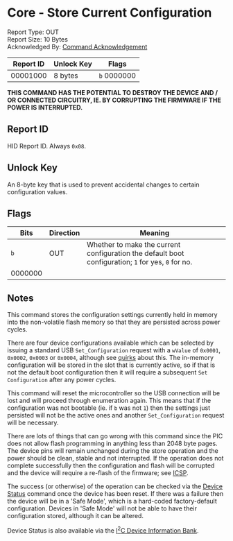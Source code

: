 # Core - Store Current Configuration
Report Type: OUT<br />
Report Size: 10 Bytes<br />
Acknowledged By: [Command Acknowledgement](0x01.md)

| Report ID | Unlock Key | Flags            |
|-----------|------------|------------------|
| 00001000  | 8 bytes    | `b`&nbsp;0000000 |

**THIS COMMAND HAS THE POTENTIAL TO DESTROY THE DEVICE AND / OR CONNECTED CIRCUITRY, IE. BY CORRUPTING THE FIRMWARE IF THE POWER IS INTERRUPTED.**

## Report ID
HID Report ID.  Always `0x08`.

## Unlock Key
An 8-byte key that is used to prevent accidental changes to certain configuration values.

## Flags
| Bits    | Direction | Meaning                                                                                            |
|---------|-----------|----------------------------------------------------------------------------------------------------|
| `b`     | OUT       | Whether to make the current configuration the default boot configuration; `1` for yes, `0` for no. |
| 0000000 |           |                                                                                                    |

## Notes
This command stores the configuration settings currently held in memory into the non-volatile flash memory so that they are persisted
across power cycles.

There are four device configurations available which can be selected by issuing a standard USB `Set_Configuration` request with
a `wValue` of `0x0001`, `0x0002`, `0x0003` or `0x0004`, although see [quirks](../../../Quirks.md) about this.  The in-memory
configuration will be stored in the slot that is currently active, so if that is not the default boot configuration then it will
require a subsequent `Set Configuration` after any power cycles.

This command will reset the microcontroller so the USB connection will be lost and will proceed through enumeration again.  This means
that if the configuration was not bootable (ie. if `b` was not `1`) then the settings just persisted will not be the active ones and
another `Set_Configuration` request will be necessary.

There are lots of things that can go wrong with this command since the PIC does not allow flash programming in anything less than
2048 byte pages.  The device pins will remain unchanged during the store operation and the power should be clean, stable and not
interrupted.  If the operation does not complete successfully then the configuration and flash will be corrupted and the device
will require a re-flash of the firmware; see [ICSP](../../../Icsp.md).

The success (or otherwise) of the operation can be checked via the [Device Status](0x02.md) command once the device has been reset.
If there was a failure then the device will be in a 'Safe Mode', which is a hard-coded factory-default configuration.  Devices in
'Safe Mode' will not be able to have their configuration stored, although it can be altered.

Device Status is also available via the [I<sup>2</sup>C Device Information Bank](../../I2c/../../I2c/DeviceInformationBank.md).
